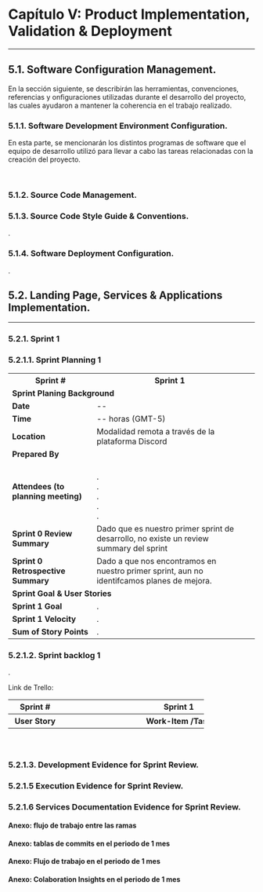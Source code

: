 # Capítulo V: Product Implementation, Validation & Deployment

<hr>

## 5.1. Software Configuration Management.
En la sección siguiente, se describirán las herramientas, convenciones, referencias y
onfiguraciones utilizadas durante el desarrollo del proyecto, las cuales ayudaron a
mantener la coherencia en el trabajo realizado.

### 5.1.1. Software Development Environment Configuration.
En esta parte, se mencionarán los distintos programas de software que el equipo de desarrollo utilizó para llevar a cabo las tareas relacionadas con la creación del proyecto.

<br>

### 5.1.2. Source Code Management.


### 5.1.3. Source Code Style Guide & Conventions.

.


### 5.1.4. Software Deployment Configuration.
.


## 5.2. Landing Page, Services & Applications Implementation.
<hr>

### 5.2.1. Sprint 1

### 5.2.1.1. Sprint Planning 1

<table>
     <tr> 
        <th>  Sprint #  </th>
        <th> Sprint 1 </th>
     </tr>
     <tr> 
        <td style="font-weight: bold;" colspan="7"> Sprint Planing Background</td>
     </tr>
     <tr>
       <td style="font-weight: bold;"> Date </td>
       <td> -- </td>
     </tr>
     <tr>
       <td style="font-weight: bold;"> Time </td>
       <td> -- horas (GMT-5) </td>
     </tr>
     <tr>
       <td style="font-weight: bold;"> Location </td>
       <td> Modalidad remota a través de la plataforma Discord <td>
     </tr>
      <tr>
        <td style="font-weight: bold;"> Prepared By </td>
        <td>  <td>
     </tr>
        <tr>
        <td style="font-weight: bold;"> Attendees (to planning meeting) </td>
        <td> 
        <br>
          . 
           <br>
         .
          <br>
           .
          <br>
        . 
              <br>
         .
         <td>
     </tr>
     <tr>
        <td style="font-weight: bold;"> Sprint 0 Review Summary </td>
        <td> Dado que es nuestro primer sprint de desarrollo, no existe 
        un review summary del sprint <td>
     </tr>
     <tr>
        <td style="font-weight: bold;"> Sprint 0 Retrospective Summary </td>
        <td> Dado a que nos encontramos en nuestro primer sprint, aun no identifcamos planes de mejora.<td>
     </tr>
     <tr> 
        <td style="font-weight: bold;" colspan="7"> Sprint Goal & User Stories</td>
     </tr>
       <tr>
          <td style="font-weight: bold;"> Sprint 1 Goal</td>
          <td>  . <td>
      </tr>
       <tr>
          <td style="font-weight: bold;"> Sprint 1 Velocity </td>
          <td>  . <td>
      </tr>
      <tr>
          <td style="font-weight: bold;"> Sum of Story Points </td>
          <td> . <td>
      </tr>


  </table>


### 5.2.1.2. Sprint backlog 1

.

Link de Trello:


<table style="width:400px; height:100px;"> 
   <tr>
      <th colspan="4"> Sprint # </th>
      <th colspan="7"> Sprint 1 </th>
   </tr>
   <tr >
     <th colspan="4"> User Story </th>
     <th colspan="7"> Work-Item /Task</th>
   </tr>
   <tr>
     <th > Id </th>
     <th colspan="3"> Title </th>
     <th> Id </th>
     <th > Title </th>
     <th> Description </th>
     <th> Estimation (Hours) </th>
     <th> Assigned To </th> 
     <th> Status (To-do / In-Process / To- Review / Done) </th>
   </tr>
     <tr>
      <th> EP1-US01 </th>
     <th colspan="3"> . </th>
      <th> W01  </th>
     <th> . </th>
     <th> .</th>
     <th> </th>
     <th> . </th> 
     <th> . </th>
   </tr>
    <tr>
      <th> EP1-US01 </th>
     <th colspan="3">  .  </th>
      <th> W02  </th>
     <th> . </th>
     <th> . </th>
     <th> . </th>
     <th> . </th> 
     <th> . </th>
   </tr>
    <tr>
      <th> EP1-US02 </th>
     <th colspan="3"> .</th>
      <th> W03  </th>
     <th> . </th>
     <th> . </th>
     <th> . </th>
     <th> . </th> 
     <th> . </th>
   </tr>




</table>


### 5.2.1.3. Development Evidence for Sprint Review.


### 5.2.1.5 Execution Evidence for Sprint Review.



### 5.2.1.6 Services Documentation Evidence for Sprint Review.


#### Anexo: flujo de trabajo entre las ramas


#### Anexo: tablas de commits en el periodo de 1 mes


#### Anexo: Flujo de trabajo en el periodo de 1 mes



#### Anexo: Colaboration Insights en el periodo de 1 mes

 

 